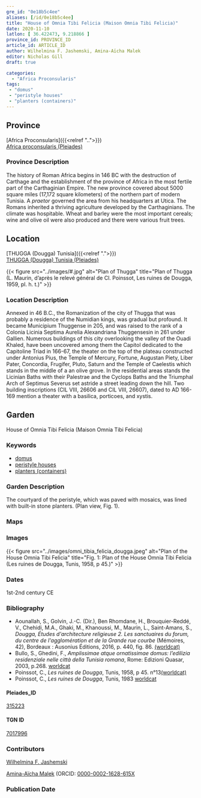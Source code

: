 ```yaml
---
gre_id: "0e18b5c4ee"
aliases: [/id/0e18b5c4ee]
title: "House of Omnia Tibi Felicia (Maison Omnia Tibi Felicia)"
date: 2020-11-10
latlon: [ 36.422473, 9.218866 ]
province_id: PROVINCE_ID
article_id: ARTICLE_ID
author: Wilhelmina F. Jashemski, Amina-Aïcha Malek
editor: Nicholas Gill
draft: true

categories:
  - "Africa Proconsularis"
tags:
 - "domus"
 - "peristyle houses"
 - "planters (containers)"
---
```


## Province
[Africa Proconsularis]({{<relref "..">}}) \
[Africa proconsularis (Pleiades)](https://pleiades.stoa.org/places/991341)

### Province Description

The history of Roman Africa begins in 146 BC with the destruction of Carthage and the establishment of the province of Africa in the most fertile part of the Carthaginian Empire. The new province covered about 5000 square miles (17,172 square kilometers) of the northern part of modern Tunisia. A *praetor* governed the area from his headquarters at Utica. The Romans inherited a thriving agriculture developed by the Carthaginians. The climate was hospitable. Wheat and barley were the most important cereals; wine and olive oil were also produced and there were various fruit trees.

## Location
[THUGGA (Dougga) Tunisia]({{<relref ".">}}) \
[THUGGA (Dougga) Tunisia (Pleiades)](https://pleiades.stoa.org/places/315223)

{{< figure src="../images/#.jpg" alt="Plan of Thugga" title="Plan of Thugga (L. Maurin, d’après le relevé général de Cl. Poinssot, Les ruines de Dougga, 1959, pl. h. t.)" >}}

### Location Description

Annexed in 46 B.C., the Romanization of the city of Thugga that was probably a residence of the Numidian kings, was gradual but profound. It became Municipium Thuggense in 205, and was raised to the rank of a Colonia Licinia Septima Aurelia Alexandriana Thuggensesin in 261 under Gallien. Numerous buildings of this city overlooking the valley of the Ouadi Khaled, have been uncovered among them the Capitol dedicated to the Capitoline Triad in 166-67, the theater on the top of the plateau constructed under Antonius Pius, the Temple of Mercury, Fortune, Augustan Piety, Liber Pater, Concordia, Frugifer, Pluto, Saturn and the Temple of Caelestis which stands in the middle of a an olive grove. In the residential areas stands the Licinian Baths with their Palestrae and the Cyclops Baths and the Triumphal Arch of Septimus Severus set astride a street leading down the hill. Two building inscriptions (CIL VIII, 26606 and CIL VIII, 26607), dated to AD 166-169 mention a theater with a basilica, porticoes, and xystis.

## Garden

House of Omnia Tibi Felicia (Maison Omnia Tibi Felicia)

### Keywords

- [domus](http://vocab.getty.edu/page/aat/300005506)
- [peristyle houses](http://vocab.getty.edu/page/aat/300005452)
- [planters (containers)](http://vocab.getty.edu/page/aat/300237566)

### Garden Description

The courtyard of the peristyle, which was paved with mosaics, was lined with built-in stone planters. (Plan view, Fig. 1).

### Maps

### Images

{{< figure src="../images/omni_tibia_felicia_dougga.jpeg" alt="Plan of the House Omnia Tibi Felicia" title="Fig. 1: Plan of the House Omnia Tibi Felicia (Les ruines de Dougga, Tunis, 1958, p 45.)" >}}

### Dates

1st-2nd century CE

### Bibliography
* Aounallah, S., Golvin, J.-C. (Dir.), Ben Rhomdane, H., Brouquier-Reddé, V., Chehidi, M.A., Ghaki, M., Khanoussi, M., Maurin, L., Saint-Amans, S., *Dougga, Études d'architecture religieuse 2. Les sanctuaires du forum, du centre de l'agglomération et de la Grande rue courbe* (Mémoires, 42), Bordeaux : Ausonius Éditions, 2016, p. 440, fig. 86. [(worldcat)](http://www.worldcat.org/oclc/957698433)
* Bullo, S., Ghedini, F., *Amplissimae atque ornatissimae domus: l’edilizia residenziale nelle città della Tunisia romana*, Rome: Edizioni Quasar, 2003, p.268. [worldcat](http://www.worldcat.org/oclc/989088620)
*  Poinssot, C., *Les ruines de Dougga*, Tunis, 1958, p 45. n°13[(worldcat)](http://www.worldcat.org/oclc/804952011)
*  Poinssot, C., *Les ruines de Dougga*, Tunis, 1983 [worldcat](http://www.worldcat.org/oclc/475099061)



#### Pleiades_ID

[315223](https://pleiades.stoa.org/places/315223)

#### TGN ID

[7017996](http://vocab.getty.edu/page/tgn/7017996)

### Contributors

[Wilhelmina F. Jashemski](http://worldcat.org/identities/lccn-n80037970/)

[Amina-Aïcha Malek](http://worldcat.org/identities/lccn-n2012075871/) (ORCID: [0000-0002-1628-615X](https://orcid.org/0000-0002-1628-615X)

### Publication Date
